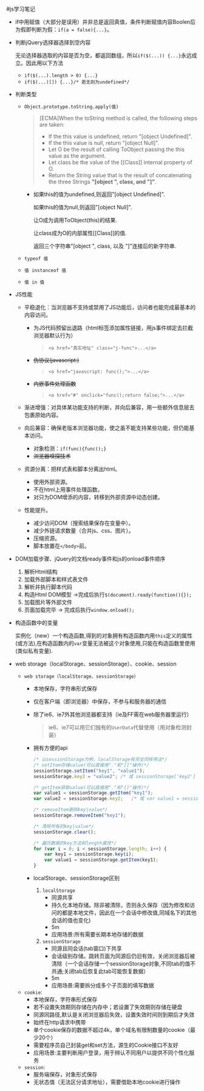 #js学习笔记

- if中用赋值（大部分是误用）并非总是返回真值，条件判断赋值内容Boolen后为假即判断为假：`if(a = false){...}`。

- 判断jQuery选择器选择到空内容

    无论选择器选取的内容是否为空，都返回数组，所以`if($(...)) {...}`永远成立。因此用以下方法
    - `if($(...).length > 0) {...}`
    - `if($(...)[]) {...}/* 若无则为undefined*/`

- 判断类型
    - `Object.prototype.toString.apply(值)`

        >[ECMA]When the toString method is called, the following steps are taken:
        >   - If the this value is undefined, return "[object Undefined]".
        >   - If the this value is null, return "[object Null]".
        >   - Let O be the result of calling ToObject passing the this value as the argument.
        >   - Let class be the value of the [[Class]] internal property of O.
        >   - Return the String value that is the result of concatenating the three Strings **"[object ", class, and "]"**.

        - 如果this的值为undefined,则返回"[object Undefined]".

          如果this的值为null,则返回"[object Null]".

          让O成为调用ToObject(this)的结果.

          让class成为O的内部属性[[Class]]的值.

          返回三个字符串"[object ", class, 以及 "]"连接后的新字符串.

    - `typeof 值`

    - `值 instanceof 值`

    - `值 in 值`

- JS性能
    - 平稳退化：当浏览器不支持或禁用了JS功能后，访问者也能完成最基本的内容访问。
        - 为JS代码预留出退路（html标签添加属性链接，用js事件绑定去拦截浏览器默认行为）
            >`<a href="真实地址" class="j-func">...</a>`

        - ~~伪协议(javascript:)~~
            >`<a href="javascript: func();">...</a>`

        - ~~内嵌事件处理函数~~
            >`<a href="#" onclick="func();return false;">...</a>`

    - 渐进增强：对具体某功能支持的判断，并向后兼容，用一些额外信息层去包裹原始内容。
    - 向后兼容：确保老版本浏览器功能，使之虽不能支持某些功能，但仍能基本访问。
        - 对象检测：`if(func){func();}`
        - ~~浏览器嗅探技术~~
    - 资源分离：把样式表和脚本分离出html。
        - 使用外部资源。
        - 不在html上用事件处理函数。
        - 对只为DOM增添的内容，转移到外部资源中动态创建。
    - 性能提升。
        - 减少访问DOM（搜索结果保存在变量中）。
        - 减少外链请求数量（合并js、css、图片）。
        - 压缩资源。
        - 脚本放置在`</body>`前。

- DOM加载步骤、jQuery的文档ready事件和js的onload事件顺序
    1. 解析Html结构
    2. 加载外部脚本和样式表文件
    3. 解析并执行脚本代码
    4. 构造Html DOM模型 ->完成后执行`$(document).ready(function(){});`
    5. 加载图片等外部文件
    6. 页面加载完毕 -> 完成后执行`window.onload();`

- 构造函数中的变量

    实例化（new）一个构造函数,得到的对象拥有构造函数内用`this`定义的属性(或方法),在构造函数内的`var`变量无法被这个对象使用,只能在构造函数里使用(类似私有变量).

- web storage（localStorage、sessionStorage）、cookie、session
    - `web storage（localStorage、sessionStorage）`
        - 本地保存，字符串形式保存
        - 仅在客户端（即浏览器）中保存，不参与和服务器的通信
        - 除了ie6、ie7外其他浏览器都支持（ie及FF需在web服务器里运行）

            >ie6、ie7可以用它们独有的`UserData`代替使用（用对象检测封装）
        - 拥有方便的api

            ```javascript
            /* 以sessionStorage为例，localStorage有完全同样用法*/
            /* setItem存储value(可以直接用"."和"[]"操作)*/
            sessionStorage.setItem("key1", "value1");
            sessionStorage.key2 = "value2"; /* 或 sessionStorage['key2'] = "value2";*/

            /* getItem获取value(可以直接用"."和"[]"操作)*/
            var value1 = sessionStorage.getItem("key1");
            var value2 = sessionStorage.key2;   /* 或 var value1 = sessionStorage['key1']*/

            /* removeItem删除key|value*/
            sessionStorage.removeItem("key1");

            /* 清除所有的key|value*/
            sessionStorage.clear();

            /* 遍历数据的key方法和length属性*/
            for (var i = 0; i < sessionStorage.length; i++) {
                var key1 = sessionStorage.key(i);
                var value1 = sessionStorage.getItem(key1);
            }
            ```
        - localStorage、sessionStorage区别
            1. `localStorage`
                - 同源共享
                - 持久化本地存储。除非被清除，否则永久保存（因为修改和访问的都是本地文件，因此在一个会话中修改值,同域名下的其他会话的值也变化)
                - 5m
                - 应用场景:所有需要长期本地存储的数据
            2. `sessionStorage`
                - 同源且同会话(tab窗口)下共享
                - 会话级别存储。跳转页面为同源后仍旧有效，关闭浏览器后被清除（一个会话存储一个sessionStorage对象,不同tab的值不共通;关闭tab后恢复此tab可能恢复数据）
                - 5m
                - 应用场景:需要拆分成多个子页面的填写数据
    - `cookie`:
        - 本地保存，字符串形式保存
        - 若不设置失效期则存储在内存中；若设置了失效期则存储在硬盘
        - 同源同路径,默认是关闭浏览器后失效，设置失效时间则到期后才失效
        - 始终在http请求中携带
        - 单个cookie保存的数据不超过4k，单个域名有限制数量的cookie（最少20个）
        - 需要程序员自己封装get和set方法，源生的Cookie接口不友好
        - 应用场景:主要判断用户登录，用于辨认不同用户以提供不同个性化服务
    - `session`:
        - 服务端保存，对象形式保存
        - 无状态值（无法区分请求地址），需要借助本地cookie进行操作